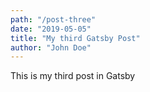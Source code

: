 ```yaml
---
path: "/post-three"
date: "2019-05-05"
title: "My third Gatsby Post"
author: "John Doe"
---
```


This is my third post in Gatsby